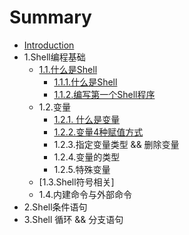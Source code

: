 # Summary

* [Introduction](README.md)
* 1.Shell编程基础
  * [1.1.什么是Shell](11shi-yao-shi-shell.md)
    * [1.1.1.什么是Shell](chapter1.1/CHAPTER1.md)
    * [1.1.2.编写第一个Shell程序](chapter1.1/CHAPTER2.md)
  * 1.2.变量
    * [1.2.1. 什么是变量](chapter1.2/CHAPTER1.md)
    * [1.2.2.变量4种赋值方式](chapter1.2/CHAPTER2.md)
    * 1.2.3.指定变量类型 && 删除变量
    * 1.2.4.变量的类型
    * 1.2.5.特殊变量
  * [1.3.Shell符号相关]
  * 1.4.内建命令与外部命令
* 2.Shell条件语句
* 3.Shell 循环 && 分支语句

